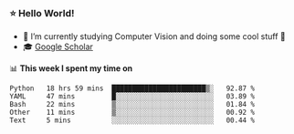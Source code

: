 ### ⭐️ Hello World!

<!--
**hologerry/hologerry** is a ✨ _special_ ✨ repository because its `README.md` (this file) appears on your GitHub profile.

Here are some ideas to get you started:

- 🔭 I’m currently working and studying on Computer Vision
- 🌱 I’m currently learning at Peking University
- 💬 Ask me about 
- 📫 How to reach me: E-mail
- 😄 Pronouns: he/his
- ⚡ Fun fact: Music is the Power
-->


- 🔭 I’m currently studying Computer Vision and doing some cool stuff 🤖
- 🎓 [Google Scholar](https://scholar.google.com/citations?user=3ykqW9wAAAAJ&hl=en)


📊 **This week I spent my time on**

<!--START_SECTION:waka-->
```text
Python   18 hrs 59 mins  ███████████████████████▒░   92.87 % 
YAML     47 mins         █░░░░░░░░░░░░░░░░░░░░░░░░   03.89 % 
Bash     22 mins         ▒░░░░░░░░░░░░░░░░░░░░░░░░   01.84 % 
Other    11 mins         ▒░░░░░░░░░░░░░░░░░░░░░░░░   00.92 % 
Text     5 mins          ░░░░░░░░░░░░░░░░░░░░░░░░░   00.44 % 
```
<!--END_SECTION:waka-->

